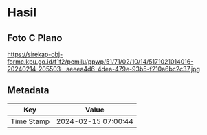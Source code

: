 # Hasil

## Foto C Plano

https://sirekap-obj-formc.kpu.go.id/f1f2/pemilu/ppwp/51/71/02/10/14/5171021014016-20240214-205503--aeeea4d6-4dea-479e-93b5-f210a6bc2c37.jpg


## Metadata

| Key        | Value               |
| ---------- | ------------------- |
| Time Stamp | 2024-02-15 07:00:44 |



